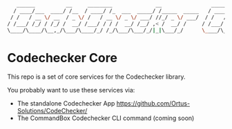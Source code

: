 ```bash
   ______          __     ________              __                ______              
  / ____/___  ____/ /__  / ____/ /_  ___  _____/ /_____  _____   / ____/___  ________ 
 / /   / __ \/ __  / _ \/ /   / __ \/ _ \/ ___/ //_/ _ \/ ___/  / /   / __ \/ ___/ _ \
/ /___/ /_/ / /_/ /  __/ /___/ / / /  __/ /__/ ,< /  __/ /     / /___/ /_/ / /  /  __/
\____/\____/\__,_/\___/\____/_/ /_/\___/\___/_/|_|\___/_/      \____/\____/_/   \___/
```

# Codechecker Core

This repo is a set of core services for the Codechecker library.

You probably want to use these services via:

* The standalone Codechecker App https://github.com/Ortus-Solutions/CodeChecker/
* The CommandBox Codechecker CLI command (coming soon)